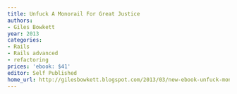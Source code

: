 ```yaml
---
title: Unfuck A Monorail For Great Justice
authors:
- Giles Bowkett
year: 2013
categories:
- Rails
- Rails advanced
- refactoring
prices: 'ebook: $41'
editor: Self Published
home_url: http://gilesbowkett.blogspot.com/2013/03/new-ebook-unfuck-monorail-for-great.html
---
```

